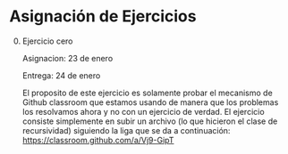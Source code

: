 # Asignación de Ejercicios

0. Ejercicio cero

    Asignacion: 23 de enero

    Entrega: 24 de enero

    El proposito de este ejercicio es solamente probar el mecanismo de Github classroom que estamos usando de manera que los problemas los resolvamos ahora y no con un ejercicio de verdad. El ejercicio consiste simplemente en subir un archivo (lo que hicieron el clase de recursividad) siguiendo la liga que se da a continuación: https://classroom.github.com/a/Vj9-GipT

